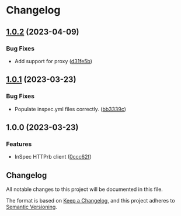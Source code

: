# Changelog

## [1.0.2](https://github.com/memes/inspec-httprb/compare/v1.0.1...v1.0.2) (2023-04-09)


### Bug Fixes

* Add support for proxy ([d31fe5b](https://github.com/memes/inspec-httprb/commit/d31fe5bae915122122be486bba3b68f18615ec04))

## [1.0.1](https://github.com/memes/inspec-httprb/compare/v1.0.0...v1.0.1) (2023-03-23)


### Bug Fixes

* Populate inspec.yml files correctly. ([bb3339c](https://github.com/memes/inspec-httprb/commit/bb3339c2eeacb00f89c6b576408eb169e18c0015))

## 1.0.0 (2023-03-23)


### Features

* InSpec HTTPrb client ([0ccc62f](https://github.com/memes/inspec-httprb/commit/0ccc62faf692473e59c40bddb1a813cf700b3e02))

## Changelog

<!-- markdownlint-disable MD024 -->

All notable changes to this project will be documented in this file.

The format is based on [Keep a Changelog](https://keepachangelog.com/en/1.0.0/),
and this project adheres to [Semantic Versioning](https://semver.org/spec/v2.0.0.html).
